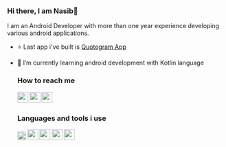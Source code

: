 ### Hi there, I am Nasib👋

I am an Android Developer with more than one year experience developing various android applications.

- ⭐ Last app i've built is <a href="https://github.com/nesibeyyubov/quotegram-app">Quotegram App</a>
- 🌱 I’m currently learning android development with Kotlin language

  <h3><b> How to reach me <b></h3>
  
  <a href="https://www.linkedin.com/in/nesib-eyyubov-4ba1b2181/"><img height="25" src="https://upload.wikimedia.org/wikipedia/commons/thumb/8/81/LinkedIn_icon.svg/2048px-LinkedIn_icon.svg.png" target="_blank"></a>
  <a href="mailto:nasibeyyubov@gmail.com"><img height="25" src="https://i.pinimg.com/736x/a3/3f/7f/a33f7f3ad33f7ce6ef3bbca561960a39--email-icon-forgot-password.jpg"></a>
  <a target="_blank" href="https://github.com/nesibeyyubov"><img height="25" src="https://github.githubassets.com/images/modules/logos_page/GitHub-Mark.png"></a>
  
  
  <h3><b> Languages and tools i use <b></h3>
  
  <a  href="https://www.linkedin.com/in/nesibeyyubov/"><img height="20" src="https://upload.wikimedia.org/wikipedia/commons/thumb/0/06/Kotlin_Icon.svg/2048px-Kotlin_Icon.svg.png" target="_blank"></a>
  <a target="_blank" ><img height="25" src="https://cdn.iconscout.com/icon/free/png-512/java-43-569305.png"></a>
  <a target="_blank" ><img height="25" src="https://i.pinimg.com/originals/4e/74/7c/4e747c82368d9681b75d54f56319dae7.png"></a>
  <a target="_blank" ><img height="25" src="https://upload.wikimedia.org/wikipedia/commons/6/66/Android_robot.png"></a>
  <a target="_blank" ><img height="25" src="https://git-scm.com/images/logos/downloads/Git-Icon-1788C.png"></a>
  

